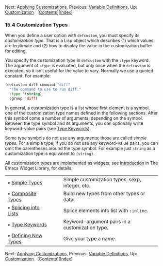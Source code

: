 

Next: [Applying Customizations](Applying-Customizations.html), Previous: [Variable Definitions](Variable-Definitions.html), Up: [Customization](Customization.html)   \[[Contents](index.html#SEC_Contents "Table of contents")]\[[Index](Index.html "Index")]

### 15.4 Customization Types

When you define a user option with `defcustom`, you must specify its *customization type*. That is a Lisp object which describes (1) which values are legitimate and (2) how to display the value in the customization buffer for editing.

You specify the customization type in `defcustom` with the `:type` keyword. The argument of `:type` is evaluated, but only once when the `defcustom` is executed, so it isn’t useful for the value to vary. Normally we use a quoted constant. For example:

```lisp
(defcustom diff-command "diff"
  "The command to use to run diff."
  :type '(string)
  :group 'diff)
```

In general, a customization type is a list whose first element is a symbol, one of the customization type names defined in the following sections. After this symbol come a number of arguments, depending on the symbol. Between the type symbol and its arguments, you can optionally write keyword-value pairs (see [Type Keywords](Type-Keywords.html)).

Some type symbols do not use any arguments; those are called *simple types*. For a simple type, if you do not use any keyword-value pairs, you can omit the parentheses around the type symbol. For example just `string` as a customization type is equivalent to `(string)`.

All customization types are implemented as widgets; see [Introduction](../widget/index.html#Top) in The Emacs Widget Library, for details.

|                                                   |    |                                                 |
| :------------------------------------------------ | -- | :---------------------------------------------- |
| • [Simple Types](Simple-Types.html)               |    | Simple customization types: sexp, integer, etc. |
| • [Composite Types](Composite-Types.html)         |    | Build new types from other types or data.       |
| • [Splicing into Lists](Splicing-into-Lists.html) |    | Splice elements into list with `:inline`.       |
| • [Type Keywords](Type-Keywords.html)             |    | Keyword-argument pairs in a customization type. |
| • [Defining New Types](Defining-New-Types.html)   |    | Give your type a name.                          |

Next: [Applying Customizations](Applying-Customizations.html), Previous: [Variable Definitions](Variable-Definitions.html), Up: [Customization](Customization.html)   \[[Contents](index.html#SEC_Contents "Table of contents")]\[[Index](Index.html "Index")]
